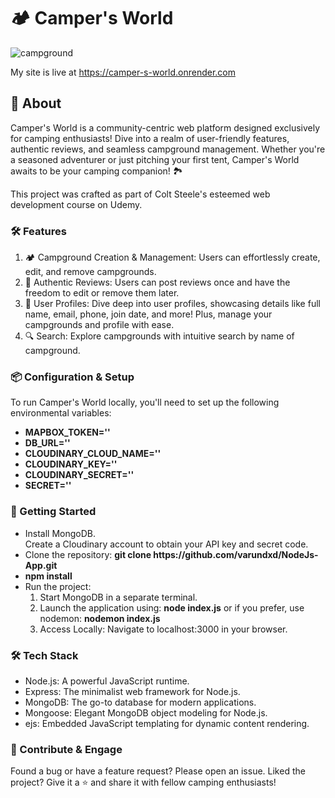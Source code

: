 <h1>🏕 Camper's World</h1>

<p>
  <img src="https://i.imgur.com/NCajIoR.png" alt="campground">
</p>

My site is live at https://camper-s-world.onrender.com

<h2>🌲 About</h2>
Camper's World is a community-centric web platform designed exclusively for camping enthusiasts! Dive into a realm of user-friendly features, authentic reviews, and seamless campground management. Whether you're a seasoned adventurer or just pitching your first tent, Camper's World awaits to be your camping companion! 🏞

This project was crafted as part of Colt Steele's esteemed web development course on Udemy.

<h3>🛠 Features</h3>
<ol>
<li>🏕 Campground Creation & Management: Users can effortlessly create, edit, and remove campgrounds.</li>
<li>📝 Authentic Reviews: Users can post reviews once and have the freedom to edit or remove them later.</li>
<li>👤 User Profiles: Dive deep into user profiles, showcasing details like full name, email, phone, join date, and more! Plus, manage your campgrounds and profile with ease.</li>
<li>🔍 Search: Explore campgrounds with intuitive search by name of campground. 
</ol>

<h3>📦 Configuration & Setup</h3>
To run Camper's World locally, you'll need to set up the following environmental variables:
<b>
<ul>
<li>MAPBOX_TOKEN=''</li>
<li>DB_URL=''</li>
<li>CLOUDINARY_CLOUD_NAME=''</li>
<li>CLOUDINARY_KEY=''</li>
<li>CLOUDINARY_SECRET=''</li>
<li>SECRET=''</li>
</ul>
</b>
<h3>🚀 Getting Started</h3>
<ul>
<li>Install MongoDB.</li>
Create a Cloudinary account to obtain your API key and secret code.</li>
<li>Clone the repository:
<b>git clone https://github.com/varundxd/NodeJs-App.git</b></li>
<li><b>npm install
</b>
</li>
<li>Run the project:
  <ol>
<li>Start MongoDB in a separate terminal.</li>
<li>Launch the application using:
<b>node index.js</b>
or if you prefer, use nodemon:
<b>nodemon index.js</b></li>
<li>Access Locally: Navigate to localhost:3000 in your browser.</li>
</ol></li>
</ul>
<h3>🛠 Tech Stack</h3>
<ul>
<li>Node.js: A powerful JavaScript runtime.</li>
<li>Express: The minimalist web framework for Node.js.</li>
<li>MongoDB: The go-to database for modern applications.</li>
<li>Mongoose: Elegant MongoDB object modeling for Node.js.</li>
<li>ejs: Embedded JavaScript templating for dynamic content rendering.</li>
</ul>

<h3>👋 Contribute & Engage</h3>

Found a bug or have a feature request? Please open an issue.
Liked the project? Give it a ⭐️ and share it with fellow camping enthusiasts!
